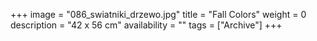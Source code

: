 +++
image = "086_swiatniki_drzewo.jpg"
title = "Fall Colors"
weight = 0
description = "42 x 56 cm"
availability = ""
tags = ["Archive"]
+++
